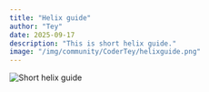 ```yaml
---
title: "Helix guide"
author: "Tey"
date: 2025-09-17
description: "This is short helix guide."
image: "/img/community/CoderTey/helixguide.png"
---
```

![Short helix guide](/img/community/CoderTey/helixguide.png)  
